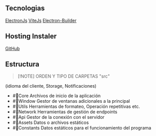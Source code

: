 ## Tecnologias
[ElectronJs](https://www.electronjs.org/) [ViteJs](https://vitejs.dev/) [Electron-Builder](https://www.electron.build/) 
## Hosting Instaler
[GitHub](https://github.com/) 
## Estructura
>[!NOTE] ORDEN Y TIPO DE CARPETAS "src"

(idioma del cliente, Storage, Notificaciones)
- #🔷Core Archivos de inicio de la aplicación
- #🔷Window Gestor de ventanas adicionales a la principal
- #🔷Utils Herramientas de formateo, Operación repetitivas etc.
- #🔷Network Herramientas de gestión de endpoints
- #🔷Api Gestor de la conexión con el servidor
- #🔷Assets Datos o archivos estáticos
- #🔷Constants Datos estáticos para el funcionamiento del programa
